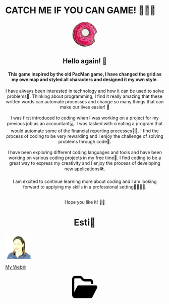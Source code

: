 # CATCH ME IF YOU CAN GAME! 🏃‍♀️🏃

<!-- GITHUB ICON -->
<div align="center">
  <a href="https://estishi87.github.io/EstiShi/" {:target="_blank" rel="noopener"}>
    <img src="images/donut1.jpg" alt="Logo" width="80" height="80">
  </a>

## Hello again! 👋<br >

#### This game inspired by the old PacMan game, I have changed the grid as my own map and styled all characters and designed it my own style.<br > 
I have always been interested in technology and how it can be used to solve problems💫. Thinking about programming, I find it really amazing that these written words can automate processes and change so many things that can make our lives easier! 🦾<br ><br >
I was first introduced to coding when I was working on a project for my previous job as an accountant💻. I was tasked with creating a program that would automate some of the financial reporting processes🕵️‍♀️. I find the process of coding to be very rewarding and I enjoy the challenge of solving problems through code🔀.<br ><br >
I have been exploring different coding languages and tools and have been working on various coding projects in my free time🧐. I find coding to be a great way to express my creativity and I enjoy the process of developing new applications🛠️.<br ><br >
I am excited to continue learning more about coding and I am looking forward to applying my skills in a professional setting🏅🥉🥈🥇.<br ><br >

Hope you like it! 🙌🏻

# Esti🎀<br />
<!-- PIC OF ME --> <div align="left">
  <a href="https://estishi87.github.io/EstiShi/">
    <img src="images/Esti.jpeg" alt="Logo" width="80" height="80">
  </a> <br >
  
[My Web🌐](https://estishi87.github.io/EstiShi/)
<br >
<!-- FOLDER ICON --> <div align="center">
  <a href="https://estishi87.github.io/EstiShi/">
    <img src="images/folder-open.svg" alt="Logo" width="80" height="80">
  </a> <br >
